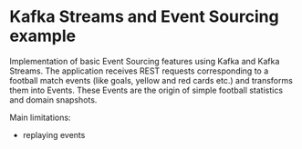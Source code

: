 # Kafka Streams and Event Sourcing example
Implementation of basic Event Sourcing features using Kafka and Kafka Streams.
The application receives REST requests corresponding to a football match events (like goals, yellow and red cards etc.)
and transforms them into Events. These Events are the origin of simple football statistics and domain snapshots.

Main limitations:
- replaying events

